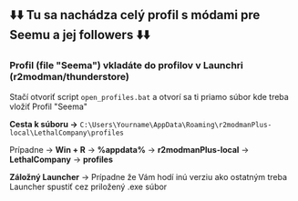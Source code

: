 ## ⬇️⬇️ Tu sa nachádza celý profil s módami pre Seemu a jej followers ⬇️⬇️


### Profil (file "Seema") vkladáte do profilov v Launchri (r2modman/thunderstore)
Stačí otvoriť script ```open_profiles.bat``` a otvorí sa ti priamo súbor kde treba vložiť Profil "Seema"

**Cesta k súboru ->** ```C:\Users\Yourname\AppData\Roaming\r2modmanPlus-local\LethalCompany\profiles```

Prípadne -> **Win + R** -> **%appdata%** -> **r2modmanPlus-local** -> **LethalCompany** -> **profiles**

**Záložný Launcher** -> Prípadne že Vám hodí inú verziu ako ostatným treba Launcher spustiť cez priložený .exe súbor